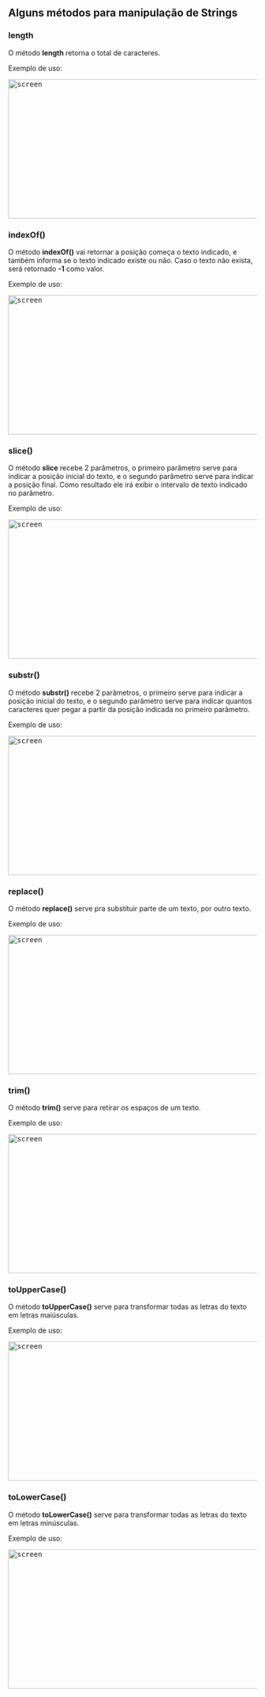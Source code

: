 ## Alguns métodos para manipulação de Strings

### length

O método **length** retorna o total de caracteres.

Exemplo de uso:

<kbd><img src="https://github.com/viniciusmendite/PrintScreen/blob/master/manipulacao_strings/length.png" alt="screen" width="600" height="282" /></kbd>

### indexOf()

O método **indexOf()** vai retornar a posição começa o texto indicado, e também informa se o texto indicado existe ou não. Caso o texto não exista, será retornado **-1** como valor.

Exemplo de uso:

<kbd><img src="https://github.com/viniciusmendite/PrintScreen/blob/master/manipulacao_strings/indexOf.png" alt="screen" width="600" height="282" /></kbd>

### slice()

O método **slice** recebe 2 parâmetros, o primeiro parâmetro serve para indicar a posição inicial do texto, e o segundo parâmetro serve para indicar a posição final. Como resultado ele irá exibir o intervalo de texto indicado no parâmetro.

Exemplo de uso:

<kbd><img src="https://github.com/viniciusmendite/PrintScreen/blob/master/manipulacao_strings/slice.png" alt="screen" width="600" height="282" /></kbd>

### substr()

O método **substr()** recebe 2 parâmetros, o primeiro serve para indicar a posição inicial do texto, e o segundo parâmetro serve para indicar quantos caracteres quer pegar a partir da posição indicada no primeiro parâmetro.

Exemplo de uso:

<kbd><img src="https://github.com/viniciusmendite/PrintScreen/blob/master/manipulacao_strings/substr.png" alt="screen" width="600" height="282" /></kbd>

### replace()

O método **replace()** serve pra substituir parte de um texto, por outro texto.

Exemplo de uso:

<kbd><img src="https://github.com/viniciusmendite/PrintScreen/blob/master/manipulacao_strings/replace.png" alt="screen" width="600" height="282" /></kbd>

### trim()

O método **trim()** serve para retirar os espaços de um texto.

Exemplo de uso:

<kbd><img src="https://github.com/viniciusmendite/PrintScreen/blob/master/manipulacao_strings/trim.png" alt="screen" width="600" height="282" /></kbd>

### toUpperCase()

O método **toUpperCase()** serve para transformar todas as letras do texto em letras maiúsculas.

Exemplo de uso:

<kbd><img src="https://github.com/viniciusmendite/PrintScreen/blob/master/manipulacao_strings/toUpperCase.png" alt="screen" width="600" height="282" /></kbd>

### toLowerCase()

O método **toLowerCase()** serve para transformar todas as letras do texto em letras minúsculas.

Exemplo de uso:

<kbd><img src="https://github.com/viniciusmendite/PrintScreen/blob/master/manipulacao_strings/toLowerCase.png" alt="screen" width="600" height="282" /></kbd>
